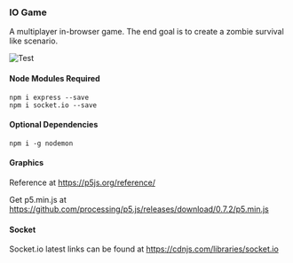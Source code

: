 ### IO Game
A multiplayer in-browser game. The end goal is to create a zombie survival like scenario.

![Test](https://i.imgur.com/ukfu3Iw.png)

#### Node Modules Required
```
npm i express --save
npm i socket.io --save
```
#### Optional Dependencies
```
npm i -g nodemon
```
#### Graphics

Reference at https://p5js.org/reference/

Get p5.min.js at https://github.com/processing/p5.js/releases/download/0.7.2/p5.min.js

#### Socket

Socket.io latest links can be found at https://cdnjs.com/libraries/socket.io
